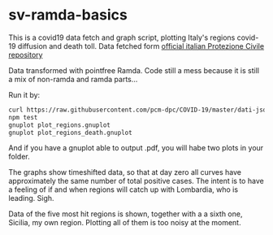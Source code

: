 # sv-ramda-basics
This is a covid19 data fetch and graph script, plotting Italy's regions covid-19 diffusion and death toll. Data fetched form [official italian Protezione Civile repository](https://github.com/pcm-dpc/COVID-19/blob/master/dati-json/dpc-covid19-ita-regioni.json)

Data transformed with pointfree Ramda. Code still a mess because it is still a mix of non-ramda and ramda parts…

Run it by:

```bash  
curl https://raw.githubusercontent.com/pcm-dpc/COVID-19/master/dati-json/dpc-covid19-ita-regioni.json -o covid.json
npm test
gnuplot plot_regions.gnuplot
gnuplot plot_regions_death.gnuplot
```

And if you have a gnuplot able to output .pdf, you will habe two plots in your folder.

The graphs show timeshifted data, so that at day zero all curves have approximately the same number of total positive cases.
The intent is to have a feeling of if and when regions will catch up with Lombardia, who is leading.
Sigh.

Data of the five most hit regions is shown, together with a a sixth one, Sicilia, my own region. Plotting all of them is too
noisy at the moment.
